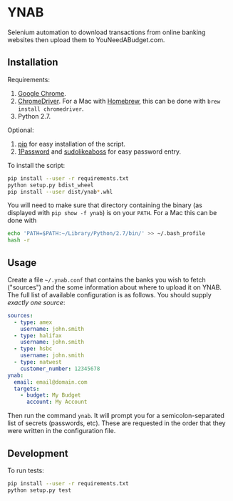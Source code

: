 YNAB
====

Selenium automation to download transactions from online banking websites
then upload them to YouNeedABudget.com.

Installation
------------

Requirements:

1. [Google Chrome](https://www.google.com/chrome).
1. [ChromeDriver](https://sites.google.com/a/chromium.org/chromedriver/). For a Mac with [Homebrew](https://brew.sh), this can be done with `brew install chromedriver`. 
1. Python 2.7.

Optional:

1. [pip](https://pip.pypa.io) for easy installation of the script.
1. [1Password](https://1password.com/) and [sudolikeaboss](https://github.com/ravenac95/sudolikeaboss) for easy password entry.

To install the script:

```bash
pip install --user -r requirements.txt
python setup.py bdist_wheel
pip install --user dist/ynab*.whl
```

You will need to make sure that directory containing the binary (as displayed with `pip show -f ynab`) is on your `PATH`. For a Mac this can be done with

```bash
echo 'PATH=$PATH:~/Library/Python/2.7/bin/' >> ~/.bash_profile
hash -r
```

Usage
-----

Create a file `~/.ynab.conf` that contains the banks you wish to fetch ("sources") and the some information about where to upload it on YNAB. The full list of available configuration is as follows. You should supply *exactly one source*:

```yml
sources:
  - type: amex
    username: john.smith
  - type: halifax
    username: john.smith
  - type: hsbc
    username: john.smith
  - type: natwest
    customer_number: 12345678
ynab:
  email: email@domain.com
  targets:
    - budget: My Budget
      account: My Account
```

Then run the command `ynab`. It will prompt you for a semicolon-separated list of secrets (passwords, etc).
These are requested in the order that they were written in the configuration file.

Development
-----------

To run tests:

```bash
pip install --user -r requirements.txt
python setup.py test
```
